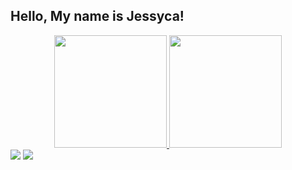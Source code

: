 ## Hello, My name is Jessyca! 

<div align="center">
  <a href="https://github.com/JessycadeOliveira">
  <img height="180em" src="https://github-readme-stats.vercel.app/api?username=JessycadeOliveira&show_icons=true&theme=ocean_dark&include_all_commits=true&count_private=true"/>
  <img height="180em" src="https://github-readme-stats.vercel.app/api/top-langs/?username=JessycadeOliveira&layout=compact&langs_count=7&theme=ocean_dark"/>
</div>


<div>
  <a href = "mailto:oliveiradejessyca@gmail.com"><img src="https://img.shields.io/badge/-Gmail-%23333?style=for-the-badge&logo=gmail&logoColor=white" target="_blank"></a>
  <a href="https://www.linkedin.com/in/jessyca-de-oliveira/" target="_blank"><img src="https://img.shields.io/badge/-LinkedIn-%230077B5?style=for-the-badge&logo=linkedin&logoColor=white" target="_blank"></a>  
</div>
